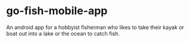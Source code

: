# go-fish-mobile-app
An android app for a hobbyist fisherman who likes to take their kayak or boat out into a lake or the ocean to catch fish.
